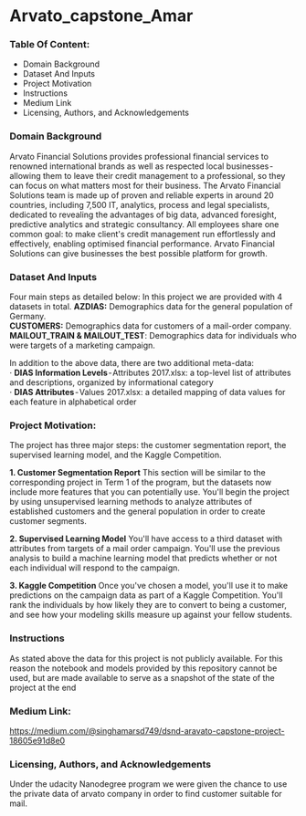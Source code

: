 # Arvato_capstone_Amar

### Table Of Content:
 - Domain Background
 - Dataset And Inputs
 - Project Motivation
 - Instructions
 - Medium Link
 - Licensing, Authors, and Acknowledgements
 
 
 
### Domain Background
Arvato Financial Solutions provides professional financial services to renowned international brands as well as respected local businesses - allowing them to leave their credit management to a professional, so they can focus on what matters most for their business.
The Arvato Financial Solutions team is made up of proven and reliable experts in around 20 countries, including 7,500 IT, analytics, process and legal specialists, dedicated to revealing the advantages of big data, advanced foresight, predictive analytics and strategic consultancy. All employees share one common goal: to make client's credit management run effortlessly and effectively, enabling optimised financial performance. Arvato Financial Solutions can give businesses the best possible platform for growth.
### Dataset And Inputs
Four main steps as detailed below:
In this project we are provided with 4 datasets in total.
**AZDIAS:** Demographics data for the general population of Germany.<br>
**CUSTOMERS:** Demographics data for customers of a mail-order company.<br>
**MAILOUT_TRAIN & MAILOUT_TEST**: Demographics data for individuals who were targets of a marketing campaign.<br>

In addition to the above data, there are two additional meta-data:<br>
· **DIAS Information Levels** - Attributes 2017.xlsx: a top-level list of attributes and descriptions, organized by informational category<br>
· **DIAS Attributes** - Values 2017.xlsx: a detailed mapping of data values for each feature in alphabetical order<br>

### Project Motivation:
The project has three major steps: the customer segmentation report, the supervised learning model, and the Kaggle Competition.<br>

**1. Customer Segmentation Report**
This section will be similar to the corresponding project in Term 1 of the program, but the datasets now include more features that you can potentially use. You'll begin the project by using unsupervised learning methods to analyze attributes of established customers and the general population in order to create customer segments.

**2. Supervised Learning Model**
You'll have access to a third dataset with attributes from targets of a mail order campaign. You'll use the previous analysis to build a machine learning model that predicts whether or not each individual will respond to the campaign.

**3. Kaggle Competition**
Once you've chosen a model, you'll use it to make predictions on the campaign data as part of a Kaggle Competition. You'll rank the individuals by how likely they are to convert to being a customer, and see how your modeling skills measure up against your fellow students.

### Instructions
As stated above the data for this project is not publicly available. For this reason the notebook and models provided by this repository cannot be used, but are made available to serve as a snapshot of the state of the project at the end

### Medium Link:
https://medium.com/@singhamarsd749/dsnd-aravato-capstone-project-18605e91d8e0


### Licensing, Authors, and Acknowledgements
Under the udacity Nanodegree program we were given the chance to use the private data of arvato company in order to find customer suitable for mail.
